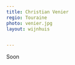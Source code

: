 ```yaml
---
title: Christian Venier
regio: Touraine
photo: venier.jpg
layout: wijnhuis 


---
```

Soon

